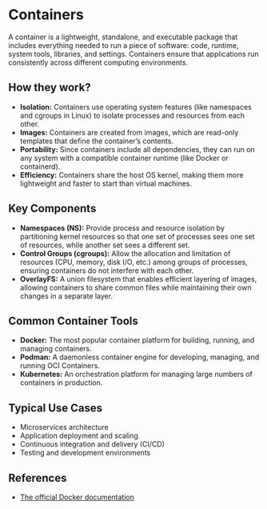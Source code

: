 # Containers

A container is a lightweight, standalone, and executable package that includes everything needed to run a piece of software: code, runtime, system tools, libraries, and settings. Containers ensure that applications run consistently across different computing environments.

## How they work?

- **Isolation:** Containers use operating system features (like namespaces and cgroups in Linux) to isolate processes and resources from each other.
- **Images:** Containers are created from images, which are read-only templates that define the container’s contents.
- **Portability:** Since containers include all dependencies, they can run on any system with a compatible container runtime (like Docker or containerd).
- **Efficiency:** Containers share the host OS kernel, making them more lightweight and faster to start than virtual machines.

## Key Components

- **Namespaces (NS):** Provide process and resource isolation by partitioning kernel resources so that one set of processes sees one set of resources, while another set sees a different set.
- **Control Groups (cgroups):** Allow the allocation and limitation of resources (CPU, memory, disk I/O, etc.) among groups of processes, ensuring containers do not interfere with each other.
- **OverlayFS:** A union filesystem that enables efficient layering of images, allowing containers to share common files while maintaining their own changes in a separate layer.

## Common Container Tools

- **Docker:** The most popular container platform for building, running, and managing containers.
- **Podman:** A daemonless container engine for developing, managing, and running OCI Containers.
- **Kubernetes:** An orchestration platform for managing large numbers of containers in production.

## Typical Use Cases

- Microservices architecture
- Application deployment and scaling
- Continuous integration and delivery (CI/CD)
- Testing and development environments

## References

- [The official Docker documentation](https://docs.docker.com/get-started/overview/)
